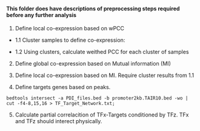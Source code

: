 #### This folder does have descriptions of preprocessing steps required before any further analysis

1. Define local co-expression based on wPCC

- 1.1 Cluster samples to define co-expression: 

- 1.2 Using clusters, calculate weithed PCC for each cluster of samples

2. Define global co-expression based on Mutual information (MI)

3. Define local co-expression based on MI. Require cluster results from 1.1

4. Define targets genes based on peaks. 

```
bedtools intersect -a PDI_files.bed -b promoter2kb.TAIR10.bed -wo | cut -f4-8,15,16 > TF_Target_Network.txt;
```

5. Calculate partial correlacition of TFx-Targets conditioned by TFz. TFx and TFz should interect physically.

